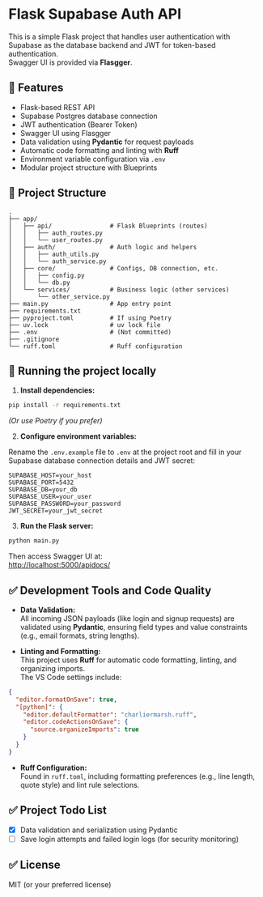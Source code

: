 
# Flask Supabase Auth API

This is a simple Flask project that handles user authentication with Supabase as the database backend and JWT for token-based authentication.  
Swagger UI is provided via **Flasgger**.

## 📌 Features

- Flask-based REST API
- Supabase Postgres database connection
- JWT authentication (Bearer Token)
- Swagger UI using Flasgger
- Data validation using **Pydantic** for request payloads
- Automatic code formatting and linting with **Ruff**
- Environment variable configuration via `.env`
- Modular project structure with Blueprints

## 📂 Project Structure

```
.
├── app/
│   ├── api/                # Flask Blueprints (routes)
│   │   ├── auth_routes.py
│   │   └── user_routes.py
│   ├── auth/               # Auth logic and helpers
│   │   ├── auth_utils.py
│   │   └── auth_service.py
│   ├── core/               # Configs, DB connection, etc.
│   │   ├── config.py
│   │   └── db.py
│   └── services/           # Business logic (other services)
│       └── other_service.py
├── main.py                 # App entry point
├── requirements.txt
├── pyproject.toml          # If using Poetry
├── uv.lock                 # uv lock file
├── .env                    # (Not committed)
├── .gitignore
└── ruff.toml               # Ruff configuration
```

## 🚀 Running the project locally

1. **Install dependencies:**

```bash
pip install -r requirements.txt
```
*(Or use Poetry if you prefer)*

2. **Configure environment variables:**

Rename the `.env.example` file to `.env` at the project root and fill in your Supabase database connection details and JWT secret:

```
SUPABASE_HOST=your_host
SUPABASE_PORT=5432
SUPABASE_DB=your_db
SUPABASE_USER=your_user
SUPABASE_PASSWORD=your_password
JWT_SECRET=your_jwt_secret
```

3. **Run the Flask server:**

```bash
python main.py
```

Then access Swagger UI at:  
[http://localhost:5000/apidocs/](http://localhost:5000/apidocs/)

## ✅ Development Tools and Code Quality

- **Data Validation:**  
  All incoming JSON payloads (like login and signup requests) are validated using **Pydantic**, ensuring field types and value constraints (e.g., email formats, string lengths).

- **Linting and Formatting:**  
  This project uses **Ruff** for automatic code formatting, linting, and organizing imports.  
  The VS Code settings include:

```json
{
  "editor.formatOnSave": true,
  "[python]": {
    "editor.defaultFormatter": "charliermarsh.ruff",
    "editor.codeActionsOnSave": {
      "source.organizeImports": true
    }
  }
}
```

- **Ruff Configuration:**  
  Found in `ruff.toml`, including formatting preferences (e.g., line length, quote style) and lint rule selections.

## ✅ Project Todo List

- [x] Data validation and serialization using Pydantic
- [ ] Save login attempts and failed login logs (for security monitoring) 

## ✅ License

MIT (or your preferred license)
